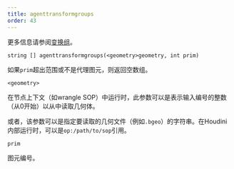```yaml
---
title: agenttransformgroups
order: 43
---
```


更多信息请参阅[变换组](../../crowds/agents.html#xformgroups)。

`string [] agenttransformgroups(<geometry>geometry, int prim)`

如果`prim`超出范围或不是代理图元，则返回空数组。

`<geometry>`

在节点上下文（如wrangle SOP）中运行时，此参数可以是表示输入编号的整数（从0开始）以从中读取几何体。

或者，该参数可以是指定要读取的几何文件（例如`.bgeo`）的字符串。在Houdini内部运行时，可以是`op:/path/to/sop`引用。

`prim`

图元编号。
